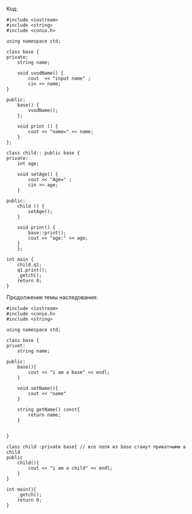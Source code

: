 Код:

	#include <iostream>
	#include <string>
	#include <conio.h>
	
	using namespace std;
	
	class base {
	private:
		string name;
		
		void vvodName() {
			cout  << "input name" ;
			cin >> name;
	}

	public:
		base() {
			vvodName();
		};
		
		void print () {
			cout << "name=" << name;
		}
	};
	
	class child:: public base {
	private:
		int age;
		
		void setAge() {
			cout << "Age=" ;
			cin >> age;
		}
	
	public:
		child () {
			setAge();
		}
	
		void print() {
			base::print();
			cout << "age:" << age;
		}
		};
	
	int main {
		child.q1;
		q1.print();
		_getch();
		return 0;
	}

Продолжение темы наследования:

	#include <iostream>
	#include <conio.h>
	#include <string>
	
	using namespace std;
	
	class base {
	privet:
		string name;
		
	public:
		base(){
			cout << "i am a base" << endl;
		}
		
		void setName(){
			cout << "name"
		}
		
		string getName() const{
			return name;
		}
		
		
	}
	
	class child :private base{ // все поля из base станут приватными в child
	public
		child(){
			cout << "i am a child" << endl;
		}
	}
	
	int main(){
		_getch();
		return 0;
	}